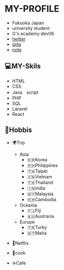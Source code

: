 # MY-PROFILE
+ Fukuoka Japan
+ university student
+ G's academy dev06
+ [twitter](https://twitter.com/Gyo_chan_chan)
+ [qiita](https://qiita.com/Gyo_chan_chan)
+ [note](https://note.com/gyo_chan)
  
## 💻MY-Skils
+ HTML
+ CSS
+ Java　script
+ PHP
+ SQL
+ Laravel
+ React

## 💓Hobbis
+ 🌍Trip 
  + Asia
      + 🇰🇷Korea
      + 🇵🇭Philippines
      + 🇹🇼Taipei
      + 🇻🇳Vietnam
      + 🇹🇭Thailand
      + 🇮🇳India
      + 🇲🇾Malaysia
    + 🇰🇭Cambodia 
  + Oceania
    + 🇫🇯Fiji
    + 🇦🇺Austraria
  + Eurupe
    + 🇹🇷Turky
    + 🇲🇹Malta
 
 + 👀Netflix
 + 🍳cook
 + ☕️Cafe
